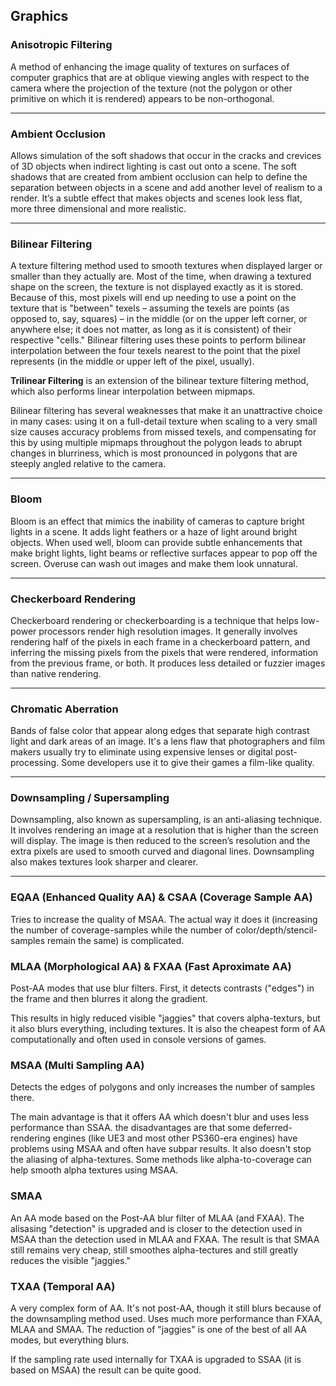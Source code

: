 ## Graphics

### Anisotropic Filtering

A method of enhancing the image quality of textures on surfaces of computer graphics that are at oblique viewing angles
with respect to the camera where the projection of the texture (not the polygon or other primitive on which it is
rendered) appears to be non-orthogonal.

---
### Ambient Occlusion

Allows simulation of the soft shadows that occur in the cracks and crevices of 3D objects when indirect lighting is cast
out onto a scene. The soft shadows that are created from ambient occlusion can help to define the separation between
objects in a scene and add another level of realism to a render. It’s a subtle effect that makes objects and scenes look
less flat, more three dimensional and more realistic.

---
### Bilinear Filtering

A texture filtering method used to smooth textures when displayed larger or smaller than they actually are.
Most of the time, when drawing a textured shape on the screen, the texture is not displayed exactly as it is stored.
Because of this, most pixels will end up needing to use a point on the texture that is "between" texels – assuming the
texels are points (as opposed to, say, squares) – in the middle (or on the upper left corner, or anywhere else; it does
not matter, as long as it is consistent) of their respective "cells." Bilinear filtering uses these points to perform
bilinear interpolation between the four texels nearest to the point that the pixel represents (in the middle or upper
left of the pixel, usually).

**Trilinear Filtering** is an extension of the bilinear texture filtering method, which also performs linear
                        interpolation between mipmaps.

Bilinear filtering has several weaknesses that make it an unattractive choice in many cases: using it on a full-detail
texture when scaling to a very small size causes accuracy problems from missed texels, and compensating for this by
using multiple mipmaps throughout the polygon leads to abrupt changes in blurriness, which is most pronounced in
polygons that are steeply angled relative to the camera.

---
### Bloom

Bloom is an effect that mimics the inability of cameras to capture bright lights in a scene. It adds light feathers or a
haze of light around bright objects. When used well, bloom can provide subtle enhancements that make bright lights,
light beams or reflective surfaces appear to pop off the screen. Overuse can wash out images and make them look
unnatural.

---
### Checkerboard Rendering

Checkerboard rendering or checkerboarding is a technique that helps low-power processors render high resolution images.
It generally involves rendering half of the pixels in each frame in a checkerboard pattern, and inferring the missing
pixels from the pixels that were rendered, information from the previous frame, or both. It produces less detailed or
fuzzier images than native rendering.

---
### Chromatic Aberration

Bands of false color that appear along edges that separate high contrast light and dark areas of an image. It's a lens
flaw that photographers and film makers usually try to eliminate using expensive lenses or digital post-processing. Some
developers use it to give their games a film-like quality.

---
### Downsampling / Supersampling

Downsampling, also known as supersampling, is an anti-aliasing technique. It involves rendering an image at a resolution
that is higher than the screen will display. The image is then reduced to the screen’s resolution and the extra pixels
are used to smooth curved and diagonal lines. Downsampling also makes textures look sharper and clearer.

---
### EQAA (Enhanced Quality AA) & CSAA (Coverage Sample AA)

Tries to increase the quality of MSAA. The actual way it does it (increasing the number of coverage-samples while the
number of color/depth/stencil-samples remain the same) is complicated.

### MLAA (Morphological AA) & FXAA (Fast Aproximate AA)

Post-AA modes that use blur filters. First, it detects contrasts ("edges") in the frame and then blurres it along the
gradient.

This results in higly reduced visible "jaggies" that covers alpha-texturs, but it also blurs everything, including
textures. It is also the cheapest form of AA computationally and often used in console versions of games.

### MSAA (Multi Sampling AA)

Detects the edges of polygons and only increases the number of samples there.

The main advantage is that it offers AA which doesn't blur and uses less performance than SSAA. the disadvantages are
that some deferred-rendering engines (like UE3 and most other PS360-era engines) have problems using MSAA and often have
subpar results. It also doesn't stop the aliasing of alpha-textures. Some methods like alpha-to-coverage can help smooth
alpha textures using MSAA.

### SMAA

An AA mode based on the Post-AA blur filter of MLAA (and FXAA). The alisasing "detection" is upgraded and is closer to
the detection used in MSAA than the detection used in MLAA and FXAA. The result is that SMAA still remains very cheap,
still smoothes alpha-tectures and still greatly reduces the visible "jaggies."

### TXAA (Temporal AA)

A very complex form of AA. It's not post-AA, though it still blurs because of the downsampling method used. Uses much
more performance than FXAA, MLAA and SMAA. The reduction of "jaggies" is one of the best of all AA modes, but everything
blurs.

If the sampling rate used internally for TXAA is upgraded to SSAA (it is based on MSAA) the result can be quite good.

